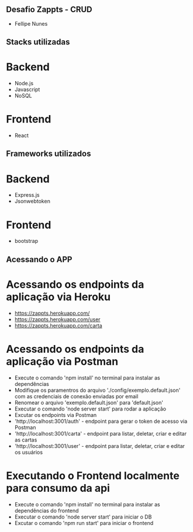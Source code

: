 ## Desafio Zappts - CRUD
- Fellipe Nunes


## Stacks utilizadas

# Backend
- Node.js
- Javascript
- NoSQL

# Frontend
- React


## Frameworks utilizados

# Backend
- Express.js
- Jsonwebtoken

# Frontend
- bootstrap


## Acessando o APP 

# Acessando os endpoints da aplicação via Heroku
- https://zappts.herokuapp.com/
- https://zappts.herokuapp.com/user
- https://zappts.herokuapp.com/carta

# Acessando os endpoints da aplicação via Postman
- Execute o comando 'npm install' no terminal para instalar as dependências 
- Modifique os paramentros do arquivo './config/exemplo.default.json' com as credenciais de conexão enviadas por email
- Renomear o arquivo 'exemplo.default.json' para 'default.json'
- Executar o comando 'node server start' para rodar a aplicação
- Excutar os endpoints via Postman
- 'http://localhost:3001/auth' - endpoint para gerar o token de acesso via Postman
- 'http://localhost:3001/carta' - endpoint para listar, deletar, criar e editar as cartas
- 'http://localhost:3001/user' - endpoint para listar, deletar, criar e editar os usuários 

# Executando o Frontend localmente para consumo da api
- Execute o comando 'npm install' no terminal para instalar as dependências do frontend
- Executar o comando 'node server start' para iniciar o DB
- Excutar o comando 'npm run start' para iniciar o frontend